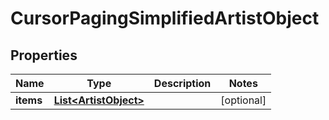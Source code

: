 # CursorPagingSimplifiedArtistObject

## Properties
Name | Type | Description | Notes
------------ | ------------- | ------------- | -------------
**items** | [**List&lt;ArtistObject&gt;**](ArtistObject.md) |  |  [optional]
